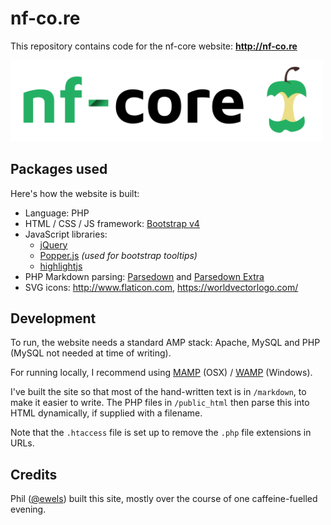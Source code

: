# nf-co.re

This repository contains code for the nf-core website: **http://nf-co.re**

<img src="public_html/assets/img/logo/nf-core-logo.png" width="500">

## Packages used
Here's how the website is built:

* Language: PHP
* HTML / CSS / JS framework: [Bootstrap v4](http://getbootstrap.com/)
* JavaScript libraries:
    * [jQuery](https://jquery.com/)
    * [Popper.js](https://popper.js.org/) _(used for bootstrap tooltips)_
    * [highlightjs](https://highlightjs.org/)
* PHP Markdown parsing: [Parsedown](https://github.com/erusev/parsedown/) and [Parsedown Extra](https://github.com/erusev/parsedown-extra/)
* SVG icons: http://www.flaticon.com, https://worldvectorlogo.com/

## Development
To run, the website needs a standard AMP stack: Apache, MySQL and PHP (MySQL not needed at time of writing).

For running locally, I recommend using [MAMP](https://www.mamp.info/en/) (OSX) / [WAMP](http://www.wampserver.com/en/) (Windows).

I've built the site so that most of the hand-written text is in `/markdown`, to make it easier to write. The PHP files in `/public_html` then parse this into HTML dynamically, if supplied with a filename.

Note that the `.htaccess` file is set up to remove the `.php` file extensions in URLs.

## Credits
Phil ([@ewels](http://github.com/ewels/)) built this site, mostly over the course of one caffeine-fuelled evening.
